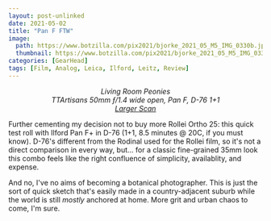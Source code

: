 ```yaml
---
layout: post-unlinked
date: 2021-05-02
title: "Pan F FTW"
image:
  path: https://www.botzilla.com/pix2021/bjorke_2021_05_M5_IMG_0330b.jpg
  thumbnail: https://www.botzilla.com/pix2021/bjorke_2021_05_M5_IMG_0330b.jpg
categories: [GearHead]
tags: [Film, Analog, Leica, Ilford, Leitz, Review]
---
```


<center><i>Living Room Peonies<br/>TTArtisans 50mm ƒ/1.4 wide open, Pan F, D-76 1+1<br/><a href="https://www.botzilla.com/pix2021/bjorke_2021_05_M5_IMG_0330.jpg">Larger Scan</a></i></center>

Further cementing my decision not to buy more Rollei Ortho 25: this quick test roll with Ilford Pan F+ in D-76 (1+1,  8.5 minutes @ 20C, if you must know). D-76's different from the Rodinal used for the Rollei film, so it's not a direct comparison in every way, but... for a classic fine-grained 35mm look this combo feels like the right confluence of simplicity, availablity, and expense. 

And no, I've no aims of becoming a botanical photographer. This is just the sort of quick sketch that's easily made in a country-adjacent suburb while the world is still _mostly_ anchored at home. More grit and urban chaos to come, I'm sure.

